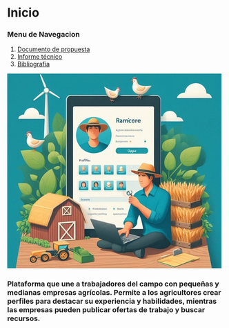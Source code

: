 # Inicio

### Menu de Navegacion
1. [Documento de propuesta](propuesta.md)
2. [Informe técnico](tecnico.md)
3. [Bibliografia](bibliografica.md)

![Imagen Index](img/fondo.jpeg)

### Plataforma que une a trabajadores del campo con pequeñas y medianas empresas agrícolas. Permite a los agricultores crear perfiles para destacar su experiencia y habilidades, mientras las empresas pueden publicar ofertas de trabajo y buscar recursos.
